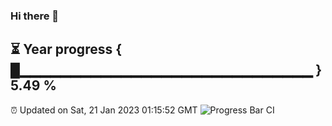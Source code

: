 ### Hi there 👋
⏳ Year progress { █▁▁▁▁▁▁▁▁▁▁▁▁▁▁▁▁▁▁▁▁▁▁▁▁▁▁▁▁▁ } 5.49 %
---
⏰ Updated on Sat, 21 Jan 2023 01:15:52 GMT
![Progress Bar CI](https://github.com/liununu/liununu/workflows/Progress%20Bar%20CI/badge.svg)
